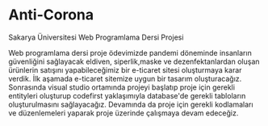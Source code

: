 # Anti-Corona
Sakarya Üniversitesi Web Programlama Dersi Projesi

Web programlama dersi proje ödevimizde pandemi döneminde insanların güvenliğini sağlayacak eldiven, siperlik,maske ve dezenfektanlardan oluşan ürünlerin satışını yapabileceğimiz bir e-ticaret sitesi oluşturmaya karar verdik. İlk aşamada e-ticaret sitemize uygun bir tasarım oluşturacağız. Sonrasında visual studio ortamında projeyi başlatıp proje için gerekli entityleri oluşturup codefirst yaklaşımıyla database'de gerekli tabloların oluşturulmasını sağlayacağız. Devamında da proje için gerekli kodlamaları ve düzenlemeleri yaparak proje üzerinde çalışmaya devam edeceğiz.
